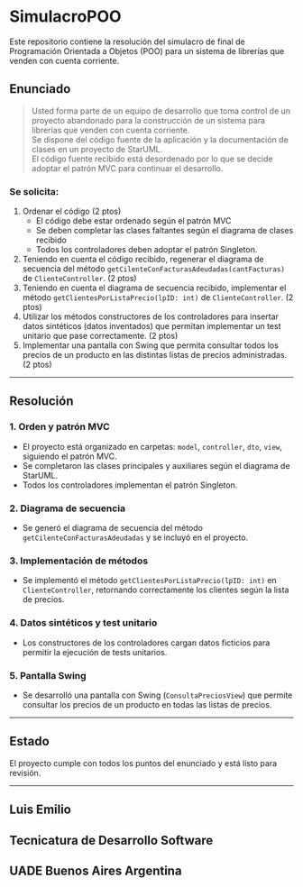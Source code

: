 # SimulacroPOO

Este repositorio contiene la resolución del simulacro de final de Programación Orientada a Objetos (POO) para un sistema de librerías que venden con cuenta corriente.

## Enunciado

> Usted forma parte de un equipo de desarrollo que toma control de un proyecto abandonado para la construcción de un sistema para librerías que venden con cuenta corriente.  
> Se dispone del código fuente de la aplicación y la documentación de clases en un proyecto de StarUML.  
> El código fuente recibido está desordenado por lo que se decide adoptar el patrón MVC para continuar el desarrollo.

### Se solicita:

1. Ordenar el código (2 ptos)
   - El código debe estar ordenado según el patrón MVC
   - Se deben completar las clases faltantes según el diagrama de clases recibido
   - Todos los controladores deben adoptar el patrón Singleton.
2. Teniendo en cuenta el código recibido, regenerar el diagrama de secuencia del método `getCilenteConFacturasAdeudadas(cantFacturas)` de `ClienteController`. (2 ptos)
3. Teniendo en cuenta el diagrama de secuencia recibido, implementar el método `getClientesPorListaPrecio(lpID: int)` de `ClienteController`. (2 ptos)
4. Utilizar los métodos constructores de los controladores para insertar datos sintéticos (datos inventados) que permitan implementar un test unitario que pase correctamente. (2 ptos)
5. Implementar una pantalla con Swing que permita consultar todos los precios de un producto en las distintas listas de precios administradas. (2 ptos)

---

## Resolución

### 1. Orden y patrón MVC
- El proyecto está organizado en carpetas: `model`, `controller`, `dto`, `view`, siguiendo el patrón MVC.
- Se completaron las clases principales y auxiliares según el diagrama de StarUML.
- Todos los controladores implementan el patrón Singleton.

### 2. Diagrama de secuencia
- Se generó el diagrama de secuencia del método `getCilenteConFacturasAdeudadas` y se incluyó en el proyecto.

### 3. Implementación de métodos
- Se implementó el método `getClientesPorListaPrecio(lpID: int)` en `ClienteController`, retornando correctamente los clientes según la lista de precios.

### 4. Datos sintéticos y test unitario
- Los constructores de los controladores cargan datos ficticios para permitir la ejecución de tests unitarios.

### 5. Pantalla Swing
- Se desarrolló una pantalla con Swing (`ConsultaPreciosView`) que permite consultar los precios de un producto en todas las listas de precios.

---

## Estado

El proyecto cumple con todos los puntos del enunciado y está listo para revisión.

---
## Luis Emilio
## Tecnicatura de Desarrollo Software
## UADE Buenos Aires Argentina
